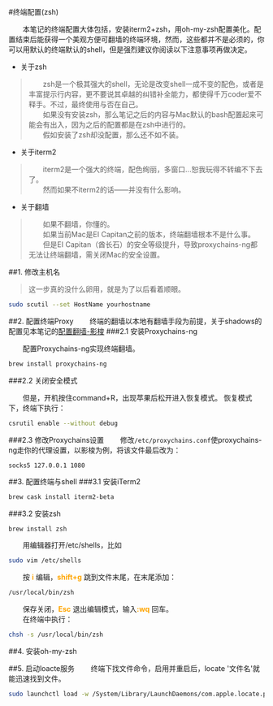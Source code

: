 #终端配置(zsh)

　　本笔记的终端配置大体包括，安装iterm2+zsh，用oh-my-zsh配置美化。配置结束后能获得一个美观方便可翻墙的终端环境，然而，这些都并不是必须的，你可以用默认的终端默认的shell，但是强烈建议你阅读以下注意事项再做决定。

* 关于zsh 

>　　zsh是一个极其强大的shell，无论是改变shell一成不变的配色，或者是丰富提示行内容，更不要说其卓越的纠错补全能力，都使得千万coder爱不释手。不过，最终使用与否在自己。  
　　如果没有安装zsh，那么笔记之后的内容与Mac默认的bash配置起来可能会有出入，因为之后的配置都是在zsh中进行的。  
　　假如安装了zsh却没配置，那么还不如不装。

* 关于iterm2

>　　iterm2是一个强大的终端，配色绚丽，多窗口...恕我玩得不转编不下去了。  
　　然而如果不iterm2的话——并没有什么影响。

* 关于翻墙 

>　　如果不翻墙，你懂的。  
　　如果当前Mac是EI Capitan之前的版本，终端翻墙根本不是什么事。  
　　但是EI Capitan（酋长石）的安全等级提升，导致proxychains-ng都无法让终端翻墙，需关闭Mac的安全设置。

##1. 修改主机名

>这一步真的没什么卵用，就是为了以后看着顺眼。

```sh
sudo scutil --set HostName yourhostname
```

##2. 配置终端Proxy
　　终端的翻墙以本地有翻墙手段为前提，关于shadows的配置见本笔记的[配置翻墙-影梭](proxy-shaodowsocks.md)
###2.1 安装Proxychains-ng

　　配置Proxychains-ng实现终端翻墙。  

```sh
brew install proxychains-ng  
```
###2.2 关闭安全模式

　　但是，开机按住command+R，出现苹果后松开进入恢复模式。
恢复模式下，终端下执行：

```sh
csrutil enable --without debug
```
###2.3 修改Proxychains设置
　　修改`/etc/proxychains.conf`使proxychains-ng走你的代理设置，以影梭为例，将该文件最后改为：

```
socks5 127.0.0.1 1080
```
##3. 配置终端与shell
###3.1 安装iTerm2

```sh
brew cask install iterm2-beta
```

###3.2 安装zsh
```sh
brew install zsh
```
　　用编辑器打开/etc/shells，比如

```sh
sudo vim /etc/shells
```
　　按<font color="orange"> **i** </font>编辑，<font color="orange">**shift+g** </font>跳到文件末尾，在末尾添加：

```sh
/usr/local/bin/zsh
```
　　保存关闭，<font color="orange">**Esc** </font>退出编辑模式，输入<font color="orange">**:wq** </font>回车。  
　　在终端中执行：

```sh
chsh -s /usr/local/bin/zsh
```
##4. 安装oh-my-zsh

##5. 启动loacte服务
　　终端下找文件命令，启用并重启后，locate '文件名'就能迅速找到文件。

```sh
sudo launchctl load -w /System/Library/LaunchDaemons/com.apple.locate.plist
```


